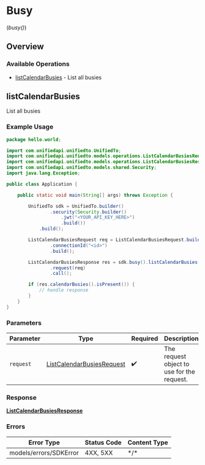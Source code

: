 # Busy
(*busy()*)

## Overview

### Available Operations

* [listCalendarBusies](#listcalendarbusies) - List all busies

## listCalendarBusies

List all busies

### Example Usage

```java
package hello.world;

import com.unifiedapi.unifiedto.UnifiedTo;
import com.unifiedapi.unifiedto.models.operations.ListCalendarBusiesRequest;
import com.unifiedapi.unifiedto.models.operations.ListCalendarBusiesResponse;
import com.unifiedapi.unifiedto.models.shared.Security;
import java.lang.Exception;

public class Application {

    public static void main(String[] args) throws Exception {

        UnifiedTo sdk = UnifiedTo.builder()
                .security(Security.builder()
                    .jwt("<YOUR_API_KEY_HERE>")
                    .build())
            .build();

        ListCalendarBusiesRequest req = ListCalendarBusiesRequest.builder()
                .connectionId("<id>")
                .build();

        ListCalendarBusiesResponse res = sdk.busy().listCalendarBusies()
                .request(req)
                .call();

        if (res.calendarBusies().isPresent()) {
            // handle response
        }
    }
}
```

### Parameters

| Parameter                                                                         | Type                                                                              | Required                                                                          | Description                                                                       |
| --------------------------------------------------------------------------------- | --------------------------------------------------------------------------------- | --------------------------------------------------------------------------------- | --------------------------------------------------------------------------------- |
| `request`                                                                         | [ListCalendarBusiesRequest](../../models/operations/ListCalendarBusiesRequest.md) | :heavy_check_mark:                                                                | The request object to use for the request.                                        |

### Response

**[ListCalendarBusiesResponse](../../models/operations/ListCalendarBusiesResponse.md)**

### Errors

| Error Type             | Status Code            | Content Type           |
| ---------------------- | ---------------------- | ---------------------- |
| models/errors/SDKError | 4XX, 5XX               | \*/\*                  |